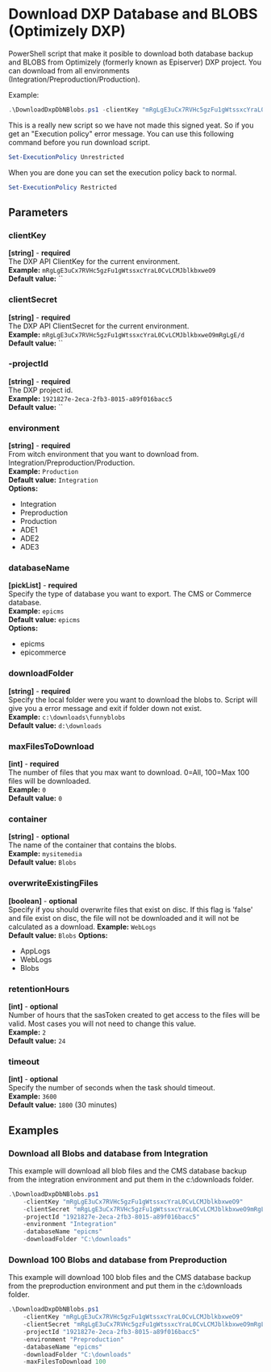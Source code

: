 # Download DXP Database and BLOBS (Optimizely DXP)
PowerShell script that make it posible to download both database backup and BLOBS from Optimizely (formerly known as Episerver) DXP project. You can download from all environments (Integration/Preproduction/Production).

Example:  
```powershell
.\DownloadDxpDbNBlobs.ps1 -clientKey "mRgLgE3uCx7RVHc5gzFu1gWtssxcYraL0CvLCMJblkbxweO9" -clientSecret "mRgLgE3uCx7RVHc5gzFu1gWtssxcYraL0CvLCMJblkbxweO9mRgLgE/d" -projectId "1921827e-2eca-2fb3-8015-a89f016bacc5" -environment "Integration" -databaseName "epicms" -downloadFolder "C:\downloads"
```
This is a really new script so we have not made this signed yeat. So if you get an "Execution policy" error message. You can use this following command before you run download script.
```powershell
Set-ExecutionPolicy Unrestricted
```
When you are done you can set the execution policy back to normal.
```powershell
Set-ExecutionPolicy Restricted
```

## Parameters
### clientKey
**[string]** - **required**  
The DXP API ClientKey for the current environment.  
**Example:** `mRgLgE3uCx7RVHc5gzFu1gWtssxcYraL0CvLCMJblkbxweO9`  
**Default value:** ``

### clientSecret
**[string]** - **required**  
The DXP API ClientSecret for the current environment.  
**Example:** `mRgLgE3uCx7RVHc5gzFu1gWtssxcYraL0CvLCMJblkbxweO9mRgLgE/d`  
**Default value:** ``

### -projectId
**[string]** - **required**  
The DXP project id.  
**Example:** `1921827e-2eca-2fb3-8015-a89f016bacc5`  
**Default value:** ``

### environment
**[string]** - **required**  
From witch environment that you want to download from. Integration/Preproduction/Production.  
**Example:** `Production`  
**Default value:** `Integration`  
**Options:**  
- Integration
- Preproduction
- Production
- ADE1
- ADE2
- ADE3

### databaseName
**[pickList]** - **required**  
Specify the type of database you want to export. The CMS or Commerce database.  
**Example:** `epicms`  
**Default value:** `epicms`  
**Options:**  
- epicms
- epicommerce

### downloadFolder
**[string]** - **required**  
Specify the local folder were you want to download the blobs to. Script will give you a error message and exit if folder down not exist.  
**Example:** `c:\downloads\funnyblobs`  
**Default value:** `d:\downloads`

### maxFilesToDownload
**[int]** - **required**  
The number of files that you max want to download. 0=All, 100=Max 100 files will be downloaded.  
**Example:** `0`  
**Default value:** `0`

### container
**[string]** - **optional**  
The name of the container that contains the blobs.  
**Example:** `mysitemedia`  
**Default value:** `Blobs`

### overwriteExistingFiles
**[boolean]** - **optional**  
Specify if you should overwrite files that exist on disc. If this flag is 'false' and file exist on disc, the file will  not be downloaded and it will not be calculated as a download. 
**Example:** `WebLogs`  
**Default value:** `Blobs`
**Options:**  
- AppLogs
- WebLogs
- Blobs

### retentionHours
**[int]** - **optional**  
Number of hours that the sasToken created to get access to the files will be valid. Most cases you will not need to change this value.  
**Example:** `2`  
**Default value:** `24`

### timeout
**[int]** - **optional**  
Specify the number of seconds when the task should timeout.  
**Example:** `3600`  
**Default value:** `1800` (30 minutes)


## Examples ##
### Download all Blobs and database from Integration
This example will download all blob files and the CMS database backup from the integration environment and put them in the c:\downloads folder.
```powershell
.\DownloadDxpDbNBlobs.ps1 
    -clientKey "mRgLgE3uCx7RVHc5gzFu1gWtssxcYraL0CvLCMJblkbxweO9" 
    -clientSecret "mRgLgE3uCx7RVHc5gzFu1gWtssxcYraL0CvLCMJblkbxweO9mRgLgE/d" 
    -projectId "1921827e-2eca-2fb3-8015-a89f016bacc5" 
    -environment "Integration" 
    -databaseName "epicms"
    -downloadFolder "C:\downloads"
```
### Download 100 Blobs and database from Preproduction
This example will download 100 blob files and the CMS database backup from the preproduction environment and put them in the c:\downloads folder.
```powershell
.\DownloadDxpDbNBlobs.ps1 
    -clientKey "mRgLgE3uCx7RVHc5gzFu1gWtssxcYraL0CvLCMJblkbxweO9"  
    -clientSecret "mRgLgE3uCx7RVHc5gzFu1gWtssxcYraL0CvLCMJblkbxweO9mRgLgE/d" 
    -projectId "1921827e-2eca-2fb3-8015-a89f016bacc5" 
    -environment "Preproduction" 
    -databaseName "epicms"
    -downloadFolder "C:\downloads" 
    -maxFilesToDownload 100
```



